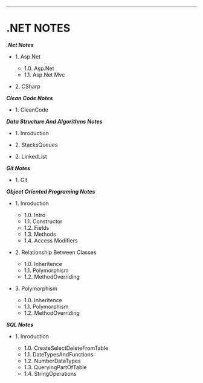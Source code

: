 -----------


# .NET NOTES

***.Net Notes***

- 1\. Asp.Net

    - 1.0. Asp.Net
    - 1.1. Asp.Net Mvc

- 2\. CSharp


***Clean Code Notes***

- 1\. CleanCode


***Data Structure And Algorithms Notes***
 
- 1\. Inroduction

- 2\. StacksQueues

- 2\. LinkedList


***Git Notes***

- 1\. Git


***Object Oriented Programing Notes***

- 1\. Inroduction

    - 1.0. Intro
    - 1.1. Constructor
    - 1.2. Fields
    - 1.3. Methods
    - 1.4. Access Modifiers


- 2\. Relationship Between Classes

    - 1.0. Inheritence
    - 1.1. Polymorphism
    - 1.2. MethodOverriding

- 3\. Polymorphism

    - 1.0. Inheritence
    - 1.1. Polymorphism
    - 1.2. MethodOverriding
    

***SQL Notes***

- 1\. Inroduction

    - 1.0. CreateSelectDeleteFromTable
    - 1.1. DateTypesAndFunctions
    - 1.2. NumberDataTypes
    - 1.3. QueryingPartOfTable
    - 1.4. StringOperations


